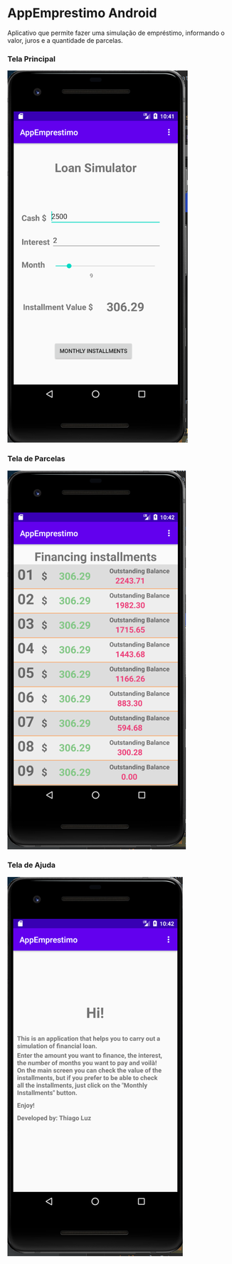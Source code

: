 # AppEmprestimo Android
Aplicativo que permite fazer uma simulação de empréstimo, informando o valor, juros e a quantidade de parcelas.

### Tela Principal
![Tela Principal](/screenshots/tela-principal.png)

### Tela de Parcelas
![Tela de Parcelas](/screenshots/tela-parcelas.png)

### Tela de Ajuda
![Tela de Ajuda](/screenshots/tela-help.png)
